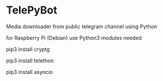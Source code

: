 # TelePyBot
Media downloader from public telegram channel using Python

for Raspberry Pi (Debian) use Python3
modules needed

pip3 install cryptg

pip3 install telethon

pip3 install asyncio
